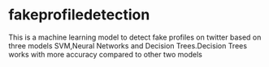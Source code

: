 # fakeprofiledetection
This is a machine learning model to detect fake profiles on twitter based on three models SVM,Neural Networks and Decision Trees.Decision Trees works with more accuracy compared to other two models
